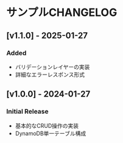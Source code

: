 # サンプルCHANGELOG
## [v1.1.0] - 2025-01-27
### Added
- バリデーションレイヤーの実装
- 詳細なエラーレスポンス形式

## [v1.0.0] - 2024-01-27
### Initial Release
- 基本的なCRUD操作の実装
- DynamoDB単一テーブル構成
